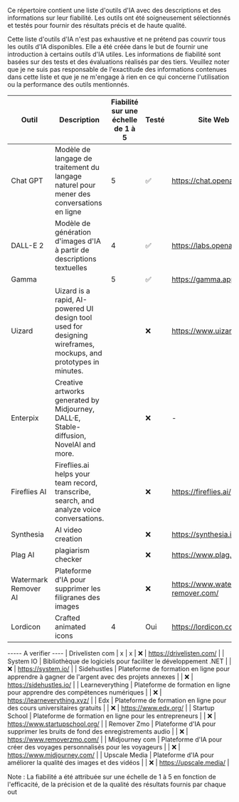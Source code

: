 Ce répertoire contient une liste d'outils d'IA avec des descriptions et des informations sur leur fiabilité. Les outils ont été soigneusement sélectionnés et testés pour fournir des résultats précis et de haute qualité.

Cette liste d'outils d'IA n'est pas exhaustive et ne prétend pas couvrir tous les outils d'IA disponibles. Elle a été créée dans le but de fournir une introduction à certains outils d'IA utiles. Les informations de fiabilité sont basées sur des tests et des évaluations réalisés par des tiers. Veuillez noter que je ne suis pas responsable de l'exactitude des informations contenues dans cette liste et que je ne m'engage à rien en ce qui concerne l'utilisation ou la performance des outils mentionnés.


| Outil        | Description   | Fiabilité sur une échelle de 1 à 5 | Testé | Site Web |
|--------------|---------------|------------------------------------|-------|----------|
| Chat GPT     | Modèle de langage de traitement du langage naturel pour mener des conversations en ligne | 5 | ✅ | https://chat.openai.com/ |
| DALL-E 2     | Modèle de génération d'images d'IA à partir de descriptions textuelles | 4 | ✅ | https://labs.openai.com/ |
| Gamma |  | 5 | ✅ | https://gamma.app/ |
| Uizard       | Uizard is a rapid, AI-powered UI design tool used for designing wireframes, mockups, and prototypes in minutes. |  | ❌ | https://www.uizard.io/ |
| Enterpix     | Creative artworks generated by Midjourney, DALL·E, Stable-diffusion, NovelAI and more. |  | ❌ | - |
| Fireflies AI | Fireflies.ai helps your team record, transcribe, search, and analyze voice conversations. |  | ❌ | https://fireflies.ai/ |
| Synthesia    | AI video creation |  | ❌ | https://synthesia.io/ |
| Plag AI      | plagiarism checker |  | ❌ | https://www.plag.ai/ |
| Watermark Remover AI | Plateforme d'IA pour supprimer les filigranes des images |  | ❌ | https://www.watermark-remover.com/ |
| Lordicon     | Crafted animated icons | 4 | Oui | https://lordicon.com/ |
----- A verifier ----
| Drivelisten com | x | x | ❌ | https://drivelisten.com/ |
| System IO | Bibliothèque de logiciels pour faciliter le développement .NET |  | ❌ | https://system.io/ |
| Sidehustles | Plateforme de formation en ligne pour apprendre à gagner de l'argent avec des projets annexes |  | ❌ | https://sidehustles.io/ |
| Learneverything | Plateforme de formation en ligne pour apprendre des compétences numériques |  | ❌ | https://learneverything.xyz/ |
| Edx | Plateforme de formation en ligne pour des cours universitaires gratuits |  | ❌ | https://www.edx.org/ |
| Startup School | Plateforme de formation en ligne pour les entrepreneurs |  | ❌ | https://www.startupschool.org/ |
| Remover Zmo | Plateforme d'IA pour supprimer les bruits de fond des enregistrements audio |  | ❌ | https://www.removerzmo.com/ |
| Midjourney com | Plateforme d'IA pour créer des voyages personnalisés pour les voyageurs |  | ❌ | https://www.midjourney.com/ |
| Upscale Media | Plateforme d'IA pour améliorer la qualité des images et des vidéos |  | ❌ | https://upscale.media/ |


Note : La fiabilité a été attribuée sur une échelle de 1 à 5 en fonction de l'efficacité, de la précision et de la qualité des résultats fournis par chaque out
